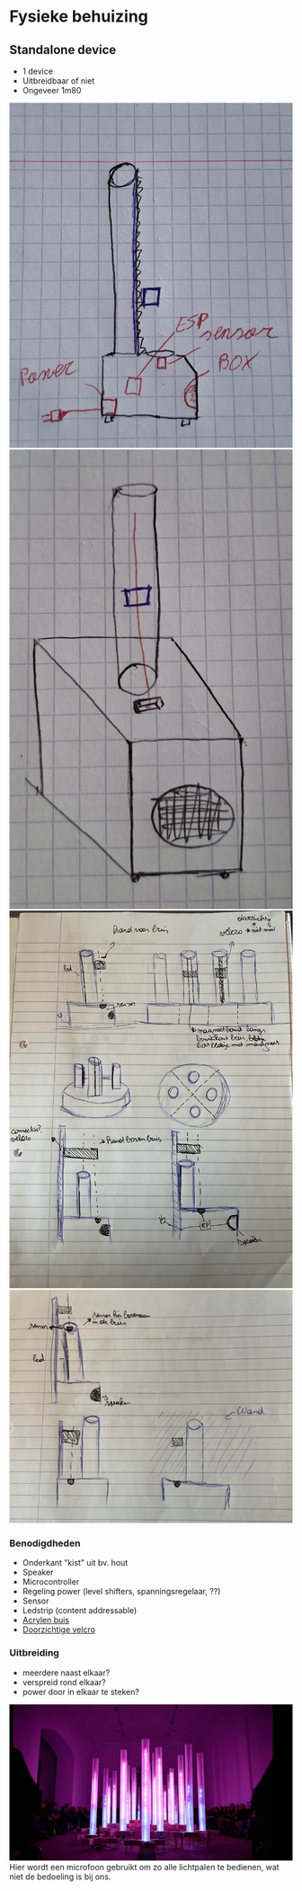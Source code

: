 
# Fysieke behuizing

## Standalone device

- 1 device
- Uitbreidbaar of niet
- Ongeveer 1m80

![Device](./fotos/device.jpg)
![Device 3d](./fotos/device3d.jpg)
![Fysiek2](./fotos/Fysiek2.jpg)
![Fysiek1](./fotos/Fysiek1.jpg)


### Benodigdheden

- Onderkant "kist" uit bv. hout
- Speaker
- Microcontroller 
- Regeling power (level shifters, spanningsregelaar, ??)
- Sensor
- Ledstrip (content addressable)
- [Acrylen buis](https://www.kunststofshop.nl/acrylaat-plexiglas/acrylaat-buizen/melkwit-opaal/acrylaat-buis-opaal-2000x90x3mm-2000x90x3mm/a-7699-20000036)
- [Doorzichtige velcro](https://www.conrad.be/nl/p/3m-klittenband-om-vast-te-plakken-l-x-b-1-25-m-x-25-mm-transparant-1-stuk-s-2144908.html?gad_source=1&refresh=true)


### Uitbreiding

- meerdere naast elkaar?
- verspreid rond elkaar?
- power door in elkaar te steken?

![Idee1](./fotos/idee1.png)
Hier wordt een microfoon gebruikt om zo alle lichtpalen te bedienen, wat niet de bedoeling is bij ons.
